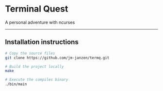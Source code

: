 # Terminal Quest

A personal adventure with ncurses

---

## Installation instructions

```bash
# Copy the source files
git clone https://github.com/jm-janzen/termq.git
```

```bash
# Build the project locally
make
```

```bash
# Execute the compiles binary
./bin/main
```


